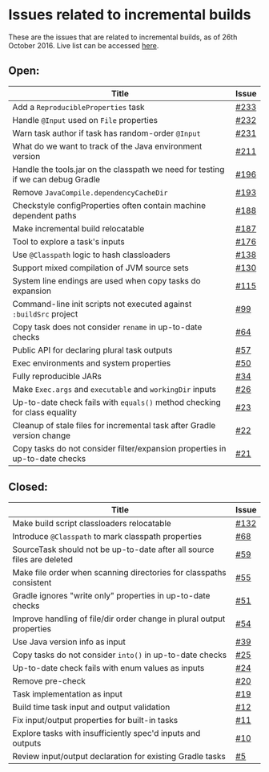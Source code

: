 # Issues related to incremental builds

These are the issues that are related to incremental builds, as of 26th October 2016. Live list can be accessed [here](https://github.com/gradle/task-output-cache/issues?q=is%3Aissue+is%3Aopen+label%3Aincremental).

## Open:

| Title | Issue |
| ----- | ----- |
| Add a `ReproducibleProperties` task | [#233](https://github.com/gradle/task-output-cache/issues/233) |
| Handle `@Input` used on `File` properties | [#232](https://github.com/gradle/task-output-cache/issues/232) |
| Warn task author if task has random-order `@Input` | [#231](https://github.com/gradle/task-output-cache/issues/231) |
| What do we want to track of the Java environment version | [#211](https://github.com/gradle/task-output-cache/issues/211) |
| Handle the tools.jar on the classpath we need for testing if we can debug Gradle | [#196](https://github.com/gradle/task-output-cache/issues/196) |
| Remove `JavaCompile.dependencyCacheDir` | [#193](https://github.com/gradle/task-output-cache/issues/193) |
| Checkstyle configProperties often contain machine dependent paths | [#188](https://github.com/gradle/task-output-cache/issues/188) |
| Make incremental build relocatable | [#187](https://github.com/gradle/task-output-cache/issues/187) |
| Tool to explore a task's inputs | [#176](https://github.com/gradle/task-output-cache/issues/176) |
| Use `@Classpath` logic to hash classloaders | [#138](https://github.com/gradle/task-output-cache/issues/138) |
| Support mixed compilation of JVM source sets | [#130](https://github.com/gradle/task-output-cache/issues/130) |
| System line endings are used when copy tasks do expansion | [#115](https://github.com/gradle/task-output-cache/issues/115) |
| Command-line init scripts not executed against `:buildSrc` project | [#99](https://github.com/gradle/task-output-cache/issues/99) |
| Copy task does not consider `rename` in up-to-date checks | [#64](https://github.com/gradle/task-output-cache/issues/64) |
| Public API for declaring plural task outputs | [#57](https://github.com/gradle/task-output-cache/issues/57) |
| Exec environments and system properties | [#50](https://github.com/gradle/task-output-cache/issues/50) |
| Fully reproducible JARs | [#34](https://github.com/gradle/task-output-cache/issues/34) |
| Make `Exec.args` and `executable` and `workingDir` inputs | [#26](https://github.com/gradle/task-output-cache/issues/26) |
| Up-to-date check fails with `equals()` method checking for class equality | [#23](https://github.com/gradle/task-output-cache/issues/23) |
| Cleanup of stale files for incremental task after Gradle version change | [#22](https://github.com/gradle/task-output-cache/issues/22) |
| Copy tasks do not consider filter/expansion properties in up-to-date checks | [#21](https://github.com/gradle/task-output-cache/issues/21) |

## Closed:

| Title | Issue |
| ----- | ----- |
| Make build script classloaders relocatable | [#132](https://github.com/gradle/task-output-cache/issues/132) |
| Introduce `@Classpath` to mark classpath properties | [#68](https://github.com/gradle/task-output-cache/issues/68) |
| SourceTask should not be up-to-date after all source files are deleted | [#59](https://github.com/gradle/task-output-cache/issues/59) |
| Make file order when scanning directories for classpaths consistent | [#55](https://github.com/gradle/task-output-cache/issues/55) |
| Gradle ignores "write only" properties in up-to-date checks | [#51](https://github.com/gradle/task-output-cache/issues/51) |
| Improve handling of file/dir order change in plural output properties | [#54](https://github.com/gradle/task-output-cache/issues/54) |
| Use Java version info as input | [#39](https://github.com/gradle/task-output-cache/issues/39) |
| Copy tasks do not consider `into()` in up-to-date checks | [#25](https://github.com/gradle/task-output-cache/issues/25) |
| Up-to-date check fails with enum values as inputs | [#24](https://github.com/gradle/task-output-cache/issues/24) |
| Remove pre-check | [#20](https://github.com/gradle/task-output-cache/issues/20) |
| Task implementation as input | [#19](https://github.com/gradle/task-output-cache/issues/19) |
| Build time task input and output validation | [#12](https://github.com/gradle/task-output-cache/issues/12) |
| Fix input/output properties for built-in tasks | [#11](https://github.com/gradle/task-output-cache/issues/11) |
| Explore tasks with insufficiently spec'd inputs and outputs | [#10](https://github.com/gradle/task-output-cache/issues/10) |
| Review input/output declaration for existing Gradle tasks | [#5](https://github.com/gradle/task-output-cache/issues/5) |

